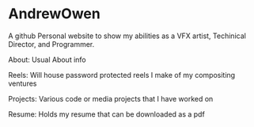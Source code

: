 # AndrewOwen
A github Personal website to show my abilities as a VFX artist, Techinical Director, and Programmer.


About: Usual About info

Reels: Will house password protected reels I make of my compositing ventures

Projects: Various code or media projects that I have worked on

Resume: Holds my resume that can be downloaded as a pdf
